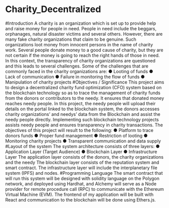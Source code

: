 # Charity_Decentralized
#Introduction
A charity is an organization which is set up to provide help and raise money for people in need. People in need include the beggars, orphanages, natural disaster victims and several others. However, there are many fake charity organizations that claim to be genuine. Such organizations loot money from innocent persons in the name of charity work. Several people donate money to a good cause of charity, but they are not certain if the money is going to reach the right hands of those in
need. In this context, the transparency of charity organizations are questioned and this leads to several challenges.
Some of the challenges that are commonly faced in the charity organizations are:
● Looting of funds
● Lack of communication
● Failure in monitoring the flow of funds
● Manipulation of charity projects
#Objectives / Significance
This project aims to design a decentralized charity fund optimization (CFO) system based on the blockchain technology so as to trace the management of charity funds from the donors or contributors to the needy. It ensures that donated money reaches needy people. In this project, the needy people will upload their details on the portal linked to the blockchain system, the donors accesses charity organizations’ and needys’ data from the Blockchain and assist the needy people directly. Implementing such blockchain technology projects assists needy people and ensures transparency in charity transactions.
The objectives of this project will result to the following:
● Platform to trace donors funds
● Proper fund management
● Restriction of looting
● Monitoring charity projects
● Transparent communication and data supply
#Layout of the system
The system architecture consists of three layers:
● Application Layer (Target Audience)
● Blockchain Layer
● Infrastructure Layer
The application layer consists of the donors, the charity organizations and the needy
The blockchain layer consists of the reputation system and smart contract.
The infrastructure layer will include the interplanetary file system (IPFS) and nodes.
#Programming Language
The smart contract that will run this system will be designed with solidity language on the Polygon network, and deployed using Hardhat, and Alchemy will serve as a Node provider for remote procedure call (RPC) to communicate with the Ethereum Virtual Machine (EVM). The frontend of my application will be built with React and communication to the blockchain will be done using Ethers.js.
